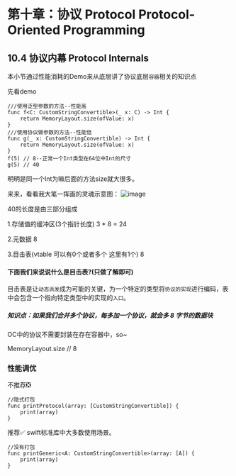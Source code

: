 # 第十章：协议 Protocol Protocol-Oriented Programming

## 10.4 协议内幕 Protocol Internals
本小节通过性能消耗的Demo来从底层讲了协议底层```容器```相关的知识点

先看demo
    
    ///使用泛型参数的方法--性能高
    func f<C: CustomStringConvertible>(_ x: C) -> Int {
        return MemoryLayout.size(ofValue: x)
    }
    ///使用协议做参数的方法--性能低
    func g(_ x: CustomStringConvertible) -> Int {
        return MemoryLayout.size(ofValue: x)
    }
    f(5) // 8--正常一个Int类型在64位中Int的尺寸
    g(5) // 40

明明是同一个Int为嘛后面的方法size就大很多。

来来，看看我大笔一挥画的灵魂示意图：
![image](https://github.com/Liaoworking/Advanced-Swift/blob/master/pic/ProtocolInternals01.jpeg)

40的长度是由三部分组成

1.存储值的缓冲区(3个指针长度) 3 * 8 = 24

2.元数据 8

3.目击表(vtable 可以有0个或者多个 这里有1个) 8 


#### 下面我们来说说什么是目击表?(只做了解即可)
目击表是让```动态派发```成为可能的关键，为一个特定的类型将```协议的实现```进行编码，表中会包含一个指向特定类型中的实现的```入口```。

##### 知识点：如果我们合并多个协议，每多加一个协议，就会多 8 字节的数据块

OC中的协议不需要封装在存在容器中，so~

MemoryLayout<NSObjectProtocol>.size // 8

### 性能调优

不推荐❎

    //隐式打包
    func printProtocol(array: [CustomStringConvertible]) {
        print(array) 
    }

推荐✅ swift标准库中大多数使用场景。

    //没有打包
    func printGeneric<A: CustomStringConvertible>(array: [A]) {
        print(array) 
    }

